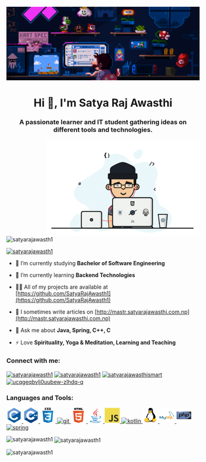 [![MasterHead](https://github.com/SatyaRajAwasth1/SatyaRajAwasth1/blob/main/programming%20banner.gif)](https://satyarajawasthi.com.np)
<h1 align="center">Hi 👋, I'm Satya Raj Awasthi</h1>
<h3 align="center">A passionate learner and IT student gathering ideas on different tools and technologies.</h3>
<img align="right" alt="Coding" width="400" src="https://github.com/SatyaRajAwasth1/SatyaRajAwasth1/blob/main/code_cup.gif">

<p align="left"> <img src="https://komarev.com/ghpvc/?username=satyarajawasth1&label=Profile%20views&color=0e75b6&style=flat" alt="satyarajawasth1" /> </p>

<p align="left"> <a href="https://twitter.com/satyarajawasth1" target="blank"><img src="https://img.shields.io/twitter/follow/satyarajawasth1?logo=twitter&style=for-the-badge" alt="satyarajawasth1" /></a> </p>

- 🔭 I’m currently studying **Bachelor of Software Engineering**

- 🌱 I’m currently learning **Backend Technologies**

- 👨‍💻 All of my projects are available at [https://github.com/SatyaRajAwasth1](https://github.com/SatyaRajAwasth1)

- 📝 I sometimes write articles on [http://mastr.satyarajawasthi.com.np](http://mastr.satyarajawasthi.com.np)

- 💬 Ask me about **Java, Spring, C++, C**

- ⚡ Love **Spirituality, Yoga & Meditation, Learning and Teaching**

<h3 align="left">Connect with me:</h3>
<p align="left">
<a href="https://twitter.com/satyarajawasth1" target="blank"><img align="center" src="https://raw.githubusercontent.com/rahuldkjain/github-profile-readme-generator/master/src/images/icons/Social/twitter.svg" alt="satyarajawasth1" height="30" width="40" /></a>
<a href="https://linkedin.com/in/satyarajawasth1" target="blank"><img align="center" src="https://raw.githubusercontent.com/rahuldkjain/github-profile-readme-generator/master/src/images/icons/Social/linked-in-alt.svg" alt="satyarajawasth1" height="30" width="40" /></a>
<a href="https://fb.com/satyarajawasthismart" target="blank"><img align="center" src="https://raw.githubusercontent.com/rahuldkjain/github-profile-readme-generator/master/src/images/icons/Social/facebook.svg" alt="satyarajawasthismart" height="30" width="40" /></a>
<a href="https://www.youtube.com/channel/UCqgEqBVlJ0uUbeW-zLhDQ-Q/videos" target="blank"><img align="center" src="https://raw.githubusercontent.com/rahuldkjain/github-profile-readme-generator/master/src/images/icons/Social/youtube.svg" alt="ucqgeqbvlj0uubew-zlhdq-q" height="30" width="40" /></a>
</p>

<h3 align="left">Languages and Tools:</h3>
<p align="left"> <a href="https://www.cprogramming.com/" target="_blank" rel="noreferrer"> <img src="https://raw.githubusercontent.com/devicons/devicon/master/icons/c/c-original.svg" alt="c" width="40" height="40"/> </a> <a href="https://www.w3schools.com/cpp/" target="_blank" rel="noreferrer"> <img src="https://raw.githubusercontent.com/devicons/devicon/master/icons/cplusplus/cplusplus-original.svg" alt="cplusplus" width="40" height="40"/> </a> <a href="https://www.w3schools.com/css/" target="_blank" rel="noreferrer"> <img src="https://raw.githubusercontent.com/devicons/devicon/master/icons/css3/css3-original-wordmark.svg" alt="css3" width="40" height="40"/> </a> <a href="https://git-scm.com/" target="_blank" rel="noreferrer"> <img src="https://www.vectorlogo.zone/logos/git-scm/git-scm-icon.svg" alt="git" width="40" height="40"/> </a> <a href="https://www.w3.org/html/" target="_blank" rel="noreferrer"> <img src="https://raw.githubusercontent.com/devicons/devicon/master/icons/html5/html5-original-wordmark.svg" alt="html5" width="40" height="40"/> </a> <a href="https://www.java.com" target="_blank" rel="noreferrer"> <img src="https://raw.githubusercontent.com/devicons/devicon/master/icons/java/java-original.svg" alt="java" width="40" height="40"/> </a> <a href="https://developer.mozilla.org/en-US/docs/Web/JavaScript" target="_blank" rel="noreferrer"> <img src="https://raw.githubusercontent.com/devicons/devicon/master/icons/javascript/javascript-original.svg" alt="javascript" width="40" height="40"/> </a> <a href="https://kotlinlang.org" target="_blank" rel="noreferrer"> <img src="https://www.vectorlogo.zone/logos/kotlinlang/kotlinlang-icon.svg" alt="kotlin" width="40" height="40"/> </a> <a href="https://www.linux.org/" target="_blank" rel="noreferrer"> <img src="https://raw.githubusercontent.com/devicons/devicon/master/icons/linux/linux-original.svg" alt="linux" width="40" height="40"/> </a> <a href="https://www.mysql.com/" target="_blank" rel="noreferrer"> <img src="https://raw.githubusercontent.com/devicons/devicon/master/icons/mysql/mysql-original-wordmark.svg" alt="mysql" width="40" height="40"/> </a> <a href="https://www.php.net" target="_blank" rel="noreferrer"> <img src="https://raw.githubusercontent.com/devicons/devicon/master/icons/php/php-original.svg" alt="php" width="40" height="40"/> </a> <a href="https://spring.io/" target="_blank" rel="noreferrer"> <img src="https://www.vectorlogo.zone/logos/springio/springio-icon.svg" alt="spring" width="40" height="40"/> </a> </p>

<p><img align="left" src="https://github-readme-stats.vercel.app/api/top-langs?username=satyarajawasth1&show_icons=true&locale=en&layout=compact" alt="satyarajawasth1" /></p>

<p>&nbsp;<img align="center" src="https://github-readme-stats.vercel.app/api?username=satyarajawasth1&show_icons=true&locale=en" alt="satyarajawasth1" /></p>

<p><img align="center" src="https://github-readme-streak-stats.herokuapp.com/?user=satyarajawasth1&" alt="satyarajawasth1" /></p>

